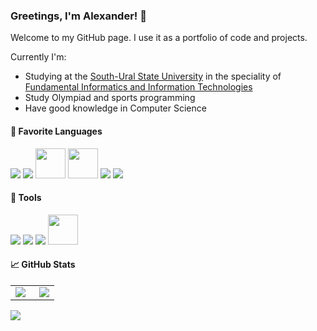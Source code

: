 
### Greetings, I'm Alexander! 👋
Welcome to my GitHub page. I use it as a portfolio of code and projects.

Currently I'm:
- Studying at the [South-Ural State University](https://www.susu.ru/) in the speciality of [Fundamental Informatics and Information Technologies](https://eecs.susu.ru/ru/entrant/programs/fundamental-infromatics/)
- Study Olympiad and sports programming
- Have good knowledge in Computer Science


#### 📑 Favorite Languages
<p>
    <img src="https://img.icons8.com/color/48/000000/c-programming.png"/>
    <img src="https://img.icons8.com/color/48/000000/c-plus-plus-logo.png"/>
    <img width="48" src="https://docs.microsoft.com/ru-ru/windows/images/csharp-logo.png"/>
    <img width="48" src="https://upload.wikimedia.org/wikipedia/commons/thumb/c/cf/Lua-Logo.svg/64px-Lua-Logo.svg.png"/>
    <img src="https://img.icons8.com/color/48/000000/python--v1.png"/>
    <img src="https://img.icons8.com/color/48/000000/javascript--v1.png"/>
</p>


#### 🔧 Tools
<p>
    <img src="https://img.icons8.com/fluency/48/000000/visual-studio-2019.png"/>
    <img src="https://img.icons8.com/color/48/000000/visual-studio-code-2019.png"/>
    <img src="https://img.icons8.com/fluency/48/000000/notepad-plus-plus.png"/>
    <img width="48" src="https://styles.redditmedia.com/t5_3e5pz/styles/communityIcon_2dhb8eyc5vl11.png"/>
</p>


#### 📈 GitHub Stats
<p align="center">
    <table>
    <tr>
        <td><img align="left" src="https://github-readme-stats.vercel.app/api?username=MrSago&custom_title=MrSago's+GitHub+Stats&include_all_commits=true&count_private=true&show_icons=true&theme=jolly"></td>
        <td><img align="right" src="https://github-readme-stats.vercel.app/api/top-langs/?username=MrSago&theme=jolly&layout=compact&langs_count=8"></td>
    </tr>
    </table>
</p>


<p>
    <img src="https://visitor-badge.glitch.me/badge?page_id=mrsago.visitor-badge&color=291b3e"/>
</p>

